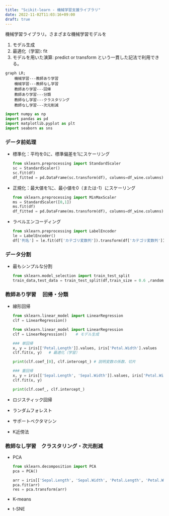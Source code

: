 ```yaml
---
title: "Scikit-learn - 機械学習支援ライブラリ"
date: 2022-11-02T11:03:16+09:00
draft: true
---
```


機械学習ライブラリ。さまざまな機械学習モデルを
1. モデル生成
2. 最適化（学習): fit
3. モデルを用いた演算: predict or transform
という一貫した記法で利用できる。

```mermaid
graph LR;
	機械学習---教師あり学習
	機械学習---教師なし学習
	教師あり学習---回帰
	教師あり学習---分類
	教師なし学習---クラスタリング
	教師なし学習---次元削減
```

```python
import numpy as np
import pandas as pd
import matplotlib.pyplot as plt
import seaborn as sns
```

### データ前処理
- 標準化：平均を0に、標準偏差を1にスケーリング
	```python
	from sklearn.preprocessing import StandardScaler
	sc = StandardScaler()
	sc.fit(df)
	df_fitted = pd.DataFrame(sc.transform(df), columns=df_wine.columns)
	```

- 正規化：最大値を1に、最小値を0（または-1）にスケーリング
	```python
	from sklearn.preprocessing import MinMaxScaler
	ms = StandardScaler([0,1])
	ms.fit(df)
	df_fitted = pd.DataFrame(ms.transform(df), columns=df_wine.columns)
	```

- ラベルエンコーディング
	```python
	from sklearn.preprocessing import LabelEncoder
	le = LabelEncoder()
	df['列名'] = le.fit(df['カテゴリ変数列']).transform(df['カテゴリ変数列'])
	```

### データ分割
- 最もシンプルな分割
	```python
	from sklearn.model_selection import train_test_split
	train_data,test_data = train_test_split(df,train_size = 0.6 ,random_state=0)	# 訓練データ:テストデータ=4:6に分割
	```

### 教師あり学習　 **回帰・分類**
- 線形回帰
	```python
	from sklearn.linear_model import LinearRegression
	clf = LinearRegression()

	from sklearn.linear_model import LinearRegression
	clf = LinearRegression()	# モデル生成
	
	### 単回帰
	x, y = iris[['Petal.Length']].values, iris['Petal.Width'].values	# 説明変数、目的変数をnumpyのarrayで用意
	clf.fit(x, y)	# 最適化（学習）
	
	print(clf.coef_[0], clf.intercept_)	# 説明変数の係数、切片
	
	### 重回帰
	x, y = iris[['Sepal.Length', 'Sepal.Width']].values, iris['Petal.Width'].values
	clf.fit(x, y)
	
	print(clf.coef_, clf.intercept_)
	```

- ロジスティック回帰
- ランダムフォレスト
- サポートベクタマシン
- K近傍法

### 教師なし学習　**クラスタリング・次元削減**
- PCA
	```python
	from sklearn.decomposition import PCA
	pca = PCA()
	
	arr = iris[['Sepal.Length', 'Sepal.Width', 'Petal.Length', 'Petal.Width']].values
	pca.fit(arr)
	res = pca.transform(arr)
	```
	
- K-means
- t-SNE

